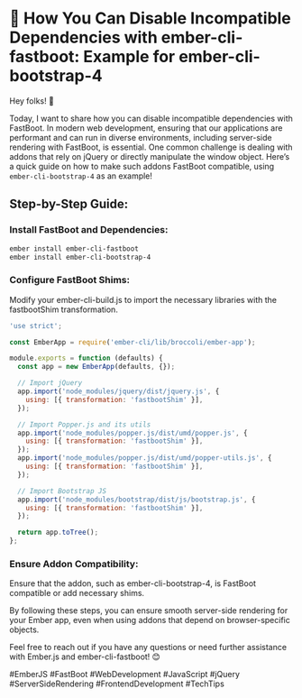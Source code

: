 # 🚀 How You Can Disable Incompatible Dependencies with ember-cli-fastboot: Example for ember-cli-bootstrap-4

Hey folks! 👋

Today, I want to share how you can disable incompatible dependencies with FastBoot. In modern web development, ensuring that our applications are performant and can run in diverse environments, including server-side rendering with FastBoot, is essential. One common challenge is dealing with addons that rely on jQuery or directly manipulate the window object. Here’s a quick guide on how to make such addons FastBoot compatible, using `ember-cli-bootstrap-4` as an example!

## Step-by-Step Guide:

### Install FastBoot and Dependencies:

```bash
ember install ember-cli-fastboot
ember install ember-cli-bootstrap-4

```

### Configure FastBoot Shims:

Modify your ember-cli-build.js to import the necessary libraries with the fastbootShim transformation.

```javascript
'use strict';

const EmberApp = require('ember-cli/lib/broccoli/ember-app');

module.exports = function (defaults) {
  const app = new EmberApp(defaults, {});

  // Import jQuery
  app.import('node_modules/jquery/dist/jquery.js', {
    using: [{ transformation: 'fastbootShim' }],
  });

  // Import Popper.js and its utils
  app.import('node_modules/popper.js/dist/umd/popper.js', {
    using: [{ transformation: 'fastbootShim' }],
  });
  app.import('node_modules/popper.js/dist/umd/popper-utils.js', {
    using: [{ transformation: 'fastbootShim' }],
  });

  // Import Bootstrap JS
  app.import('node_modules/bootstrap/dist/js/bootstrap.js', {
    using: [{ transformation: 'fastbootShim' }],
  });

  return app.toTree();
};

```

### Ensure Addon Compatibility:

Ensure that the addon, such as ember-cli-bootstrap-4, is FastBoot compatible or add necessary shims.

By following these steps, you can ensure smooth server-side rendering for your Ember app, even when using addons that depend on browser-specific objects.

Feel free to reach out if you have any questions or need further assistance with Ember.js and ember-cli-fastboot! 😊

#EmberJS #FastBoot #WebDevelopment #JavaScript #jQuery #ServerSideRendering #FrontendDevelopment #TechTips